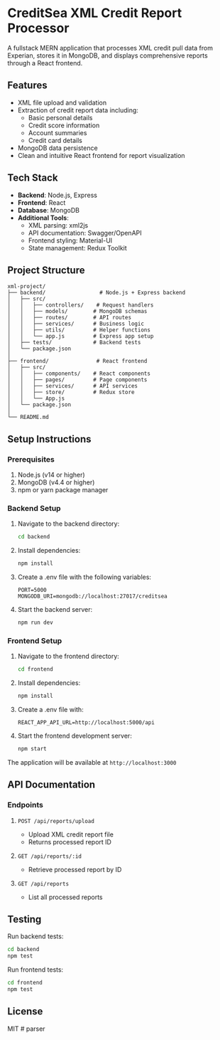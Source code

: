 # CreditSea XML Credit Report Processor

A fullstack MERN application that processes XML credit pull data from Experian, stores it in MongoDB, and displays comprehensive reports through a React frontend.

## Features

- XML file upload and validation
- Extraction of credit report data including:
  - Basic personal details
  - Credit score information
  - Account summaries
  - Credit card details
- MongoDB data persistence
- Clean and intuitive React frontend for report visualization

## Tech Stack

- **Backend**: Node.js, Express
- **Frontend**: React
- **Database**: MongoDB
- **Additional Tools**: 
  - XML parsing: xml2js
  - API documentation: Swagger/OpenAPI
  - Frontend styling: Material-UI
  - State management: Redux Toolkit

## Project Structure

```
xml-project/
├── backend/                 # Node.js + Express backend
│   ├── src/
│   │   ├── controllers/    # Request handlers
│   │   ├── models/        # MongoDB schemas
│   │   ├── routes/        # API routes
│   │   ├── services/      # Business logic
│   │   ├── utils/         # Helper functions
│   │   └── app.js         # Express app setup
│   ├── tests/             # Backend tests
│   └── package.json
│
├── frontend/               # React frontend
│   ├── src/
│   │   ├── components/    # React components
│   │   ├── pages/         # Page components
│   │   ├── services/      # API services
│   │   ├── store/         # Redux store
│   │   └── App.js
│   └── package.json
│
└── README.md
```

## Setup Instructions

### Prerequisites

1. Node.js (v14 or higher)
2. MongoDB (v4.4 or higher)
3. npm or yarn package manager

### Backend Setup

1. Navigate to the backend directory:
   ```bash
   cd backend
   ```

2. Install dependencies:
   ```bash
   npm install
   ```

3. Create a .env file with the following variables:
   ```
   PORT=5000
   MONGODB_URI=mongodb://localhost:27017/creditsea
   ```

4. Start the backend server:
   ```bash
   npm run dev
   ```

### Frontend Setup

1. Navigate to the frontend directory:
   ```bash
   cd frontend
   ```

2. Install dependencies:
   ```bash
   npm install
   ```

3. Create a .env file with:
   ```
   REACT_APP_API_URL=http://localhost:5000/api
   ```

4. Start the frontend development server:
   ```bash
   npm start
   ```

The application will be available at `http://localhost:3000`

## API Documentation

### Endpoints

1. `POST /api/reports/upload`
   - Upload XML credit report file
   - Returns processed report ID

2. `GET /api/reports/:id`
   - Retrieve processed report by ID

3. `GET /api/reports`
   - List all processed reports

## Testing

Run backend tests:
```bash
cd backend
npm test
```

Run frontend tests:
```bash
cd frontend
npm test
```

## License

MIT
#   p a r s e r  
 